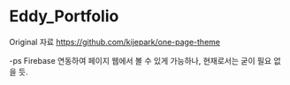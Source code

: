 # Eddy_Portfolio





Original 자료
https://github.com/kijepark/one-page-theme

-ps Firebase 연동하여 페이지 웹에서 볼 수 있게 가능하나, 현재로서는 굳이 필요 없을 듯.